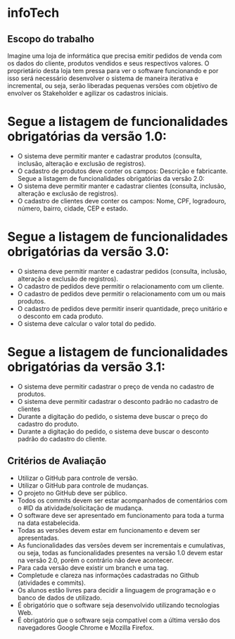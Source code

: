 # infoTech

## Escopo do trabalho

Imagine uma loja de informática que precisa emitir pedidos de venda com os dados do cliente,
produtos vendidos e seus respectivos valores. O proprietário desta loja tem pressa para ver o
software funcionando e por isso será necessário desenvolver o sistema de maneira iterativa e
incremental, ou seja, serão liberadas pequenas versões com objetivo de envolver os Stakeholder
e agilizar os cadastros iniciais.

# Segue a listagem de funcionalidades obrigatórias da versão 1.0:

* O sistema deve permitir manter e cadastrar produtos (consulta, inclusão, alteração e exclusão
de registros).
* O cadastro de produtos deve conter os campos: Descrição e fabricante.
Segue a listagem de funcionalidades obrigatórias da versão 2.0:
* O sistema deve permitir manter e cadastrar clientes (consulta, inclusão, alteração e exclusão
de registros).
* O cadastro de clientes deve conter os campos: Nome, CPF, logradouro, número, bairro,
cidade, CEP e estado.

# Segue a listagem de funcionalidades obrigatórias da versão 3.0:
* O sistema deve permitir manter e cadastrar pedidos (consulta, inclusão, alteração e exclusão
de registros).
* O cadastro de pedidos deve permitir o relacionamento com um cliente.
* O cadastro de pedidos deve permitir o relacionamento com um ou mais produtos.
* O cadastro de pedidos deve permitir inserir quantidade, preço unitário e o desconto em cada
produto.
* O sistema deve calcular o valor total do pedido.
# Segue a listagem de funcionalidades obrigatórias da versão 3.1:

* O sistema deve permitir cadastrar o preço de venda no cadastro de produtos.
* O sistema deve permitir cadastrar o desconto padrão no cadastro de clientes
* Durante a digitação do pedido, o sistema deve buscar o preço do cadastro do produto.
* Durante a digitação do pedido, o sistema deve buscar o desconto padrão do cadastro do
cliente.

## Critérios de Avaliação
* Utilizar o GitHub para controle de versão.
* Utilizar o GitHub para controle de mudanças.
* O projeto no GitHub deve ser público.
* Todos os commits devem ser estar acompanhados de comentários com o #ID da
atividade/solicitação de mudança.
* O software deve ser apresentado em funcionamento para toda a turma na data estabelecida.
* Todas as versões devem estar em funcionamento e devem ser apresentadas.
* As funcionalidades das versões devem ser incrementais e cumulativas, ou seja, todas as
funcionalidades presentes na versão 1.0 devem estar na versão 2.0, porém o contrário não
deve acontecer.
* Para cada versão deve existir um branch e uma tag.
* Completude e clareza nas informações cadastradas no Github (atividades e commits).
* Os alunos estão livres para decidir a linguagem de programação e o banco de dados de
utilizado.
* É obrigatório que o software seja desenvolvido utilizando tecnologias Web.
* É obrigatório que o software seja compatível com a última versão dos navegadores Google
Chrome e Mozilla Firefox.
